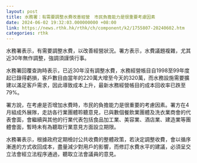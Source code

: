 ```yaml
---
layout: post
title: 水務署：有需要調整水費改善經營　市民負擔能力是很重要考慮因素
date: 2024-06-02 19:32:03.000000000 +08:00
link: https://news.rthk.hk/rthk/ch/component/k2/1755807-20240602.htm
categories: rthk
---
```


水務署表示，有需要調整水費，以改善經營狀況。署方表示，水費議題複雜，尤其近30年無作調整，強調須謹慎行事。

水務署回覆查詢時表示，已近30年沒有調整水費，水務經營帳目自1998至99年度起已錄得虧損，客戶數目由當年的220萬大增至今天的320萬，而水務設施需要擴建以滿足客戶需求，因此導致成本上升，最新水務經營帳目的成本回收率已跌至79%。

署方說，在考慮是否增加水費時，市民的負擔能力是很重要的考慮因素。署方在4月組成外展隊，走訪各行業團體聆聽意見，已與數個餐飲業團體及洗衣業商會的代表會面，會繼續與其他的行業代表包括食品加工業、美容業、酒店業、建造業等團體會面，暫時未有為聽取行業意見方面設立期限。

水務署表示，根據政府定期檢討公共收費的整體政策，若決定調整收費，會以循序漸進的方式收回成本，盡量減少對用戶的影響，而修訂水費水平的建議，必須呈交立法會經立法程序通過，聽取立法會議員的意見。
